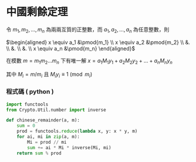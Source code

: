# 中國剩餘定理

令 $m_1, m_2, ..., m_n$ 為兩兩互質的正整數，而 $a_1, a_2, ..., a_n$ 為任意整數，則

$\begin{aligned} x \equiv a_1 &\pmod{m_1} \\ x \equiv a_2 &\pmod{m_2} \\ &. \\ &. \\ &. \\ x \equiv a_n &\pmod{m_n} \end{aligned}$

在模數 $m = m_1m_2...m_n$ 下有唯一解 $x = a_1M_1y_1 + a_2M_2y_2 + ... + a_nM_ny_n$

其中 $M_i = m / m_i$ 且 $M_iy_i \equiv 1 \pmod{m_i}$

### 程式碼 ( python )

```python
import functools
from Crypto.Util.number import inverse

def chinese_remainder(a, m):
    sum = 0
    prod = functools.reduce(lambda x, y: x * y, m)
    for ai, mi in zip(a, m):
        Mi = prod // mi
        sum += ai * Mi * inverse(Mi, mi)
    return sum % prod
```
